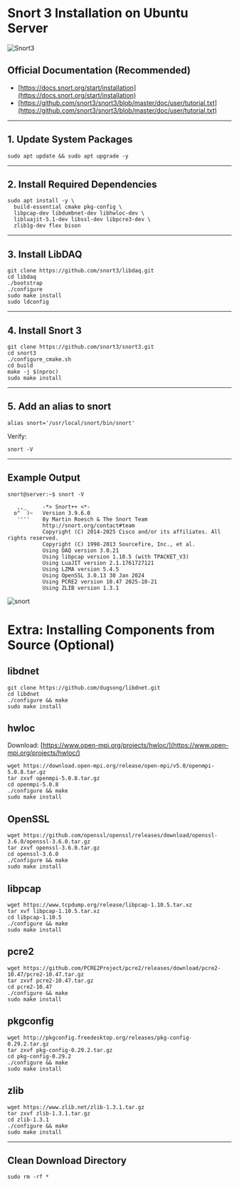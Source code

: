 # Snort 3 Installation on Ubuntu Server

![Snort3](https://www.snort.org/assets/Snort_fulllogo.png)

## Official Documentation (Recommended)

* [https://docs.snort.org/start/installation](https://docs.snort.org/start/installation)
* [https://github.com/snort3/snort3/blob/master/doc/user/tutorial.txt](https://github.com/snort3/snort3/blob/master/doc/user/tutorial.txt)

---

## 1. Update System Packages

```
sudo apt update && sudo apt upgrade -y
```

---

## 2. Install Required Dependencies

```
sudo apt install -y \
  build-essential cmake pkg-config \
  libpcap-dev libdumbnet-dev libhwloc-dev \
  libluajit-5.1-dev libssl-dev libpcre3-dev \
  zlib1g-dev flex bison
```

---

## 3. Install LibDAQ

```
git clone https://github.com/snort3/libdaq.git
cd libdaq
./bootstrap
./configure
sudo make install
sudo ldconfig
```

---

## 4. Install Snort 3

```
git clone https://github.com/snort3/snort3.git
cd snort3
./configure_cmake.sh
cd build
make -j $(nproc)
sudo make install
```

---

## 5. Add an alias to snort

```
alias snort='/usr/local/snort/bin/snort'
```

Verify:

```
snort -V
```

---

## Example Output

```
snort@server:~$ snort -V

   ,,_     -*> Snort++ <*-
  o"  )~   Version 3.9.6.0
   ''''    By Martin Roesch & The Snort Team
           http://snort.org/contact#team
           Copyright (C) 2014-2025 Cisco and/or its affiliates. All rights reserved.
           Copyright (C) 1998-2013 Sourcefire, Inc., et al.
           Using DAQ version 3.0.21
           Using libpcap version 1.10.5 (with TPACKET_V3)
           Using LuaJIT version 2.1.1761727121
           Using LZMA version 5.4.5
           Using OpenSSL 3.0.13 30 Jan 2024
           Using PCRE2 version 10.47 2025-10-21
           Using ZLIB version 1.3.1
```

![snort](/../main/img/Screenshot%202025-10-30%20195615.png)

# Extra: Installing Components from Source (Optional)

## libdnet

```
git clone https://github.com/dugsong/libdnet.git
cd libdnet
./configure && make
sudo make install
```

## hwloc

Download: [https://www.open-mpi.org/projects/hwloc/](https://www.open-mpi.org/projects/hwloc/)

```
wget https://download.open-mpi.org/release/open-mpi/v5.0/openmpi-5.0.8.tar.gz
tar zxvf openmpi-5.0.8.tar.gz
cd openmpi-5.0.8
./configure && make
sudo make install
```

## OpenSSL

```
wget https://github.com/openssl/openssl/releases/download/openssl-3.6.0/openssl-3.6.0.tar.gz
tar zxvf openssl-3.6.0.tar.gz
cd openssl-3.6.0
./Configure && make
sudo make install
```

## libpcap

```
wget https://www.tcpdump.org/release/libpcap-1.10.5.tar.xz
tar xvf libpcap-1.10.5.tar.xz
cd libpcap-1.10.5
./configure && make
sudo make install
```

## pcre2

```
wget https://github.com/PCRE2Project/pcre2/releases/download/pcre2-10.47/pcre2-10.47.tar.gz
tar zxvf pcre2-10.47.tar.gz
cd pcre2-10.47
./configure && make
sudo make install
```

## pkgconfig

```
wget http://pkgconfig.freedesktop.org/releases/pkg-config-0.29.2.tar.gz
tar zxvf pkg-config-0.29.2.tar.gz
cd pkg-config-0.29.2
./configure && make
sudo make install
```

## zlib

```
wget https://www.zlib.net/zlib-1.3.1.tar.gz
tar zxvf zlib-1.3.1.tar.gz
cd zlib-1.3.1
./configure && make
sudo make install
```

---

## Clean Download Directory

```
sudo rm -rf *
```

